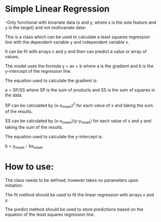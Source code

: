 # Simple Linear Regression

-Only functional with bivariate data (x and y, where x is the sole feature and y is the target) and not multivariate data-
 
This is a class which can be used to calculate a least squares regression line with the dependent variable y
and independent variable x.

It can be fit with arrays x and y and then can predict a value or array of values. 

The model uses the formula y = ax + b where a is the gradient and b is the y-intercept of the regression line.

The equation used to calculate the gradient is:

a = SP/SS where SP is the sum of products and SS is the sum of squares in the data.

SP can be calculated by (x-x<sub>mean</sub>)<sup>2</sup> for each value of x and taking the sum of the results.

SS can be calculated by (x-x<sub>mean</sub>)(y-y<sub>mean</sub>) for each value of x and y and taking the sum of the results.

The equation used to calculate the y-intercept is:

b = y<sub>mean</sub> - bx<sub>mean</sub>

# How to use:

 The class needs to be defined, however takes no parameters upon initiation. 
 
 The fit method should be used to fit the linear regression with arrays x and y. 
 
 The predict method should be used to store predictions based on the equation of the least squares regression line.
